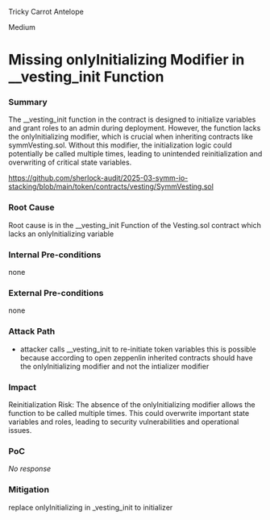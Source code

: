 Tricky Carrot Antelope

Medium

# Missing onlyInitializing Modifier in __vesting_init Function

### Summary



The __vesting_init function in the contract is designed to initialize variables and grant roles to an admin during deployment. However, the function lacks the onlyInitializing modifier, which is crucial when inheriting contracts like symmVesting.sol. Without this modifier, the initialization logic could potentially be called multiple times, leading to unintended reinitialization and overwriting of critical state variables.

https://github.com/sherlock-audit/2025-03-symm-io-stacking/blob/main/token/contracts/vesting/SymmVesting.sol

### Root Cause

Root cause is in the  __vesting_init Function of the Vesting.sol contract which lacks an onlyInitializing variable

### Internal Pre-conditions

none

### External Pre-conditions

none

### Attack Path

- attacker calls __vesting_init to re-initiate token variables this is possible because according to open zeppenlin inherited contracts should have the onlyInitializing modifier and not the intializer modifier

### Impact

Reinitialization Risk: The absence of the onlyInitializing modifier allows the function to be called multiple times. This could overwrite important state variables and roles, leading to security vulnerabilities and operational issues.


### PoC

_No response_

### Mitigation

replace onlyInitializing in _vesting_init to initializer
